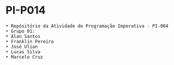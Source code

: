 # PI-P014
    • Repósitório da Atividade de Programação Imperativa - PI-004
    • Grupo 01:
    • Alan Santos
    • Franklin Pereira
    • José Ulian
    • Lucas Silva
    • Marcelo Cruz
